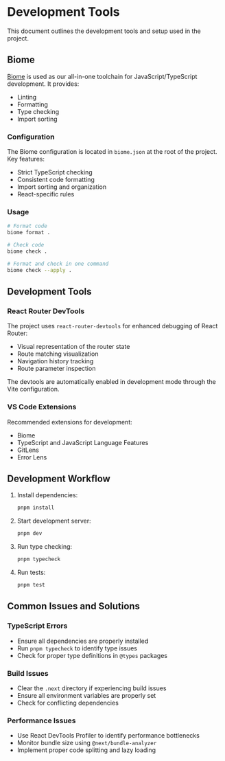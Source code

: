 # Development Tools

This document outlines the development tools and setup used in the project.

## Biome

[Biome](https://biomejs.dev/) is used as our all-in-one toolchain for JavaScript/TypeScript development. It provides:

- Linting
- Formatting
- Type checking
- Import sorting

### Configuration

The Biome configuration is located in `biome.json` at the root of the project. Key features:

- Strict TypeScript checking
- Consistent code formatting
- Import sorting and organization
- React-specific rules

### Usage

```bash
# Format code
biome format .

# Check code
biome check .

# Format and check in one command
biome check --apply .
```

## Development Tools

### React Router DevTools

The project uses `react-router-devtools` for enhanced debugging of React Router:

- Visual representation of the router state
- Route matching visualization
- Navigation history tracking
- Route parameter inspection

The devtools are automatically enabled in development mode through the Vite configuration.

### VS Code Extensions

Recommended extensions for development:

- Biome
- TypeScript and JavaScript Language Features
- GitLens
- Error Lens

## Development Workflow

1. Install dependencies:
   ```bash
   pnpm install
   ```

2. Start development server:
   ```bash
   pnpm dev
   ```

3. Run type checking:
   ```bash
   pnpm typecheck
   ```

4. Run tests:
   ```bash
   pnpm test
   ```

## Common Issues and Solutions

### TypeScript Errors

- Ensure all dependencies are properly installed
- Run `pnpm typecheck` to identify type issues
- Check for proper type definitions in `@types` packages

### Build Issues

- Clear the `.next` directory if experiencing build issues
- Ensure all environment variables are properly set
- Check for conflicting dependencies

### Performance Issues

- Use React DevTools Profiler to identify performance bottlenecks
- Monitor bundle size using `@next/bundle-analyzer`
- Implement proper code splitting and lazy loading 